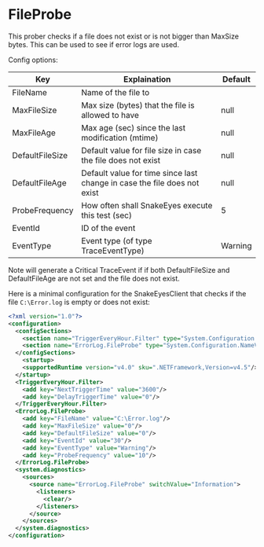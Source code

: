 # FileProbe

This prober checks if a file does not exist or is not bigger than MaxSize bytes. This can be used to see if error logs are used.

Config options:

| Key             | Explaination                                                             | Default |
| --------------- | ------------------------------------------------------------------------ | ------- |
| FileName        | Name of the file to                                                      |         |
| MaxFileSize     | Max size (bytes) that the file is allowed to have                        | null    |
| MaxFileAge      | Max age (sec) since the last modification (mtime)                        | null    |
| DefaultFileSize | Default value for file size in case the file does not exist              | null    |
| DefaultFileAge  | Default value for time since last change in case the file does not exist | null    |
| ProbeFrequency  | How often shall SnakeEyes execute this test (sec)                        | 5       |
| EventId         | ID of the event                                                          |         |
| EventType       | Event type (of type TraceEventType)                                      | Warning |

Note will generate a Critical TraceEvent if if both DefaultFileSize and DefaultFileAge are not set and the file does not exist.

Here is a minimal configuration for the SnakeEyesClient that checks if the file `C:\Error.log` is empty or does not exist:

```xml
<?xml version="1.0"?>
<configuration>
  <configSections>
    <section name="TriggerEveryHour.Filter" type="System.Configuration.NameValueSectionHandler"/>
    <section name="ErrorLog.FileProbe" type="System.Configuration.NameValueSectionHandler"/>
  </configSections>
    <startup>
    <supportedRuntime version="v4.0" sku=".NETFramework,Version=v4.5"/>
  </startup>
  <TriggerEveryHour.Filter>
    <add key="NextTriggerTime" value="3600"/>
    <add key="DelayTriggerTime" value="0"/>
  </TriggerEveryHour.Filter>
  <ErrorLog.FileProbe>
    <add key="FileName" value="C:\Error.log"/>
    <add key="MaxFileSize" value="0"/>
	<add key="DefaultFileSize" value="0"/>
    <add key="EventId" value="30"/>
    <add key="EventType" value="Warning"/>
    <add key="ProbeFrequency" value="10"/>
  </ErrorLog.FileProbe>
  <system.diagnostics>
    <sources>
      <source name="ErrorLog.FileProbe" switchValue="Information">
        <listeners>
          <clear/>
        </listeners>
      </source>
    </sources>
  </system.diagnostics>
</configuration>
```

